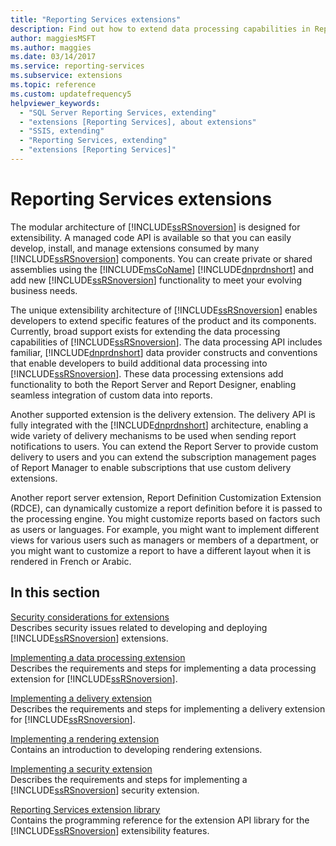 ```yaml
---
title: "Reporting Services extensions"
description: Find out how to extend data processing capabilities in Reporting Services by customizing report data, notification mechanisms, and security systems.
author: maggiesMSFT
ms.author: maggies
ms.date: 03/14/2017
ms.service: reporting-services
ms.subservice: extensions
ms.topic: reference
ms.custom: updatefrequency5
helpviewer_keywords:
  - "SQL Server Reporting Services, extending"
  - "extensions [Reporting Services], about extensions"
  - "SSIS, extending"
  - "Reporting Services, extending"
  - "extensions [Reporting Services]"
---
```

# Reporting Services extensions
  The modular architecture of [!INCLUDE[ssRSnoversion](../../includes/ssrsnoversion-md.md)] is designed for extensibility. A managed code API is available so that you can easily develop, install, and manage extensions consumed by many [!INCLUDE[ssRSnoversion](../../includes/ssrsnoversion-md.md)] components. You can create private or shared assemblies using the [!INCLUDE[msCoName](../../includes/msconame-md.md)] [!INCLUDE[dnprdnshort](../../includes/dnprdnshort-md.md)] and add new [!INCLUDE[ssRSnoversion](../../includes/ssrsnoversion-md.md)] functionality to meet your evolving business needs.  
  
 The unique extensibility architecture of [!INCLUDE[ssRSnoversion](../../includes/ssrsnoversion-md.md)] enables developers to extend specific features of the product and its components. Currently, broad support exists for extending the data processing capabilities of [!INCLUDE[ssRSnoversion](../../includes/ssrsnoversion-md.md)]. The data processing API includes familiar, [!INCLUDE[dnprdnshort](../../includes/dnprdnshort-md.md)] data provider constructs and conventions that enable developers to build additional data processing into [!INCLUDE[ssRSnoversion](../../includes/ssrsnoversion-md.md)]. These data processing extensions add functionality to both the Report Server and Report Designer, enabling seamless integration of custom data into reports.  
  
 Another supported extension is the delivery extension. The delivery API is fully integrated with the [!INCLUDE[dnprdnshort](../../includes/dnprdnshort-md.md)] architecture, enabling a wide variety of delivery mechanisms to be used when sending report notifications to users. You can extend the Report Server to provide custom delivery to users and you can extend the subscription management pages of Report Manager to enable subscriptions that use custom delivery extensions.  
  
 Another report server extension, Report Definition Customization Extension (RDCE), can dynamically customize a report definition before it is passed to the processing engine. You might customize reports based on factors such as users or languages. For example, you might want to implement different views for various users such as managers or members of a department, or you might want to customize a report to have a different layout when it is rendered in French or Arabic.  
  
## In this section  
 [Security considerations for extensions](../../reporting-services/extensions/security-considerations-for-extensions.md)  
 Describes security issues related to developing and deploying [!INCLUDE[ssRSnoversion](../../includes/ssrsnoversion-md.md)] extensions.  
  
 [Implementing a data processing extension](../../reporting-services/extensions/data-processing/implementing-a-data-processing-extension.md)  
 Describes the requirements and steps for implementing a data processing extension for [!INCLUDE[ssRSnoversion](../../includes/ssrsnoversion-md.md)].  
  
 [Implementing a delivery extension](../../reporting-services/extensions/delivery-extension/implementing-a-delivery-extension.md)  
 Describes the requirements and steps for implementing a delivery extension for [!INCLUDE[ssRSnoversion](../../includes/ssrsnoversion-md.md)].  
  
 [Implementing a rendering extension](../../reporting-services/extensions/rendering-extension/implementing-a-rendering-extension.md)  
 Contains an introduction to developing rendering extensions.  
  
 [Implementing a security extension](../../reporting-services/extensions/security-extension/implementing-a-security-extension.md)  
 Describes the requirements and steps for implementing a [!INCLUDE[ssRSnoversion](../../includes/ssrsnoversion-md.md)] security extension.  
  
 [Reporting Services extension library](../../reporting-services/extensions/reporting-services-extension-library.md)  
 Contains the programming reference for the extension API library for the [!INCLUDE[ssRSnoversion](../../includes/ssrsnoversion-md.md)] extensibility features.  
  
  
